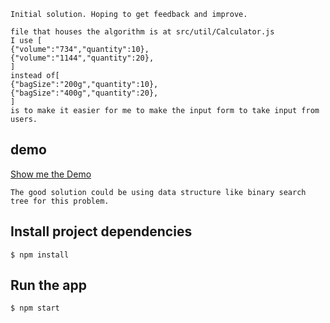 ```
Initial solution. Hoping to get feedback and improve.

file that houses the algorithm is at src/util/Calculator.js
I use [
{"volume":"734","quantity":10},
{"volume":"1144","quantity":20},
]
instead of[
{"bagSize":"200g","quantity":10},
{"bagSize":"400g","quantity":20},
]
is to make it easier for me to make the input form to take input from users.
```

## demo

[Show me the Demo](http://yi-coffee.surge.sh/)

```
The good solution could be using data structure like binary search tree for this problem.
```

## Install project dependencies

```
$ npm install
```

## Run the app

```
$ npm start
```
